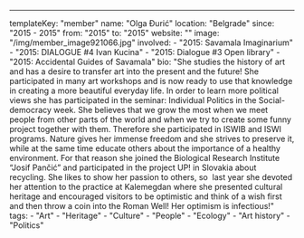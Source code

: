 ---
  templateKey: "member"
  name: "Olga Đurić"
  location: "Belgrade"
  since: "2015 - 2015"
  from: "2015"
  to: "2015"
  website: ""
  image: "/img/member_image921066.jpg"
  involved: 
    - "2015: Savamala Imaginarium"
    - "2015: DIALOGUE #4 Ivan Kucina"
    - "2015: Dialogue #3 Open library"
    - "2015: Accidental Guides of Savamala"
  bio: "She studies the history of art and has a desire to transfer art into the present and the future! She participated in many art workshops and is now ready to use that knowledge in creating a more beautiful everyday life. In order to learn more political views she has participated in the seminar: Individual Politics in the Social-democracy week. She believes that we grow the most when we meet people from other parts of the world and when we try to create some funny project together with them. Therefore she participated in ISWIB and ISWI programs. Nature gives her immense freedom and she strives to preserve it, while at the same time educate others about the importance of a healthy environment. For that reason she joined the Biological Research Institute “Josif Pančić” and participated in the project UP! in Slovakia about recycling. She likes to show her passion to others, so  last year she devoted her attention to the practice at Kalemegdan where she presented cultural heritage and encouraged visitors to be optimistic and think of a wish first and then throw a coin into the Roman Well! Her optimism is infectious!"
  tags: 
    - "Art"
    - "Heritage"
    - "Culture"
    - "People"
    - "Ecology"
    - "Art history"
    - "Politics"
